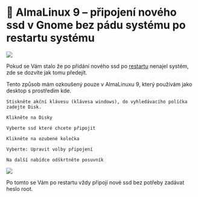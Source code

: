 # 🐧 AlmaLinux 9 – připojení nového ssd v Gnome bez pádu systému po restartu systému

![](https://lukan.cz/wp-content/uploads/2024/09/AlmaLinuxlogo-3740426552-1536x864.png)

Pokud se Vám stalo že po přidání nového ssd po [restartu](https://lukan.cz/2024/09/almalinux-oprava-nestartujiciho-systemu-po-mountu-novaho-ssd-disku/) nenajel systém, zde se dozvíte jak tomu předejít.

Tento způsob mám ozkoušený pouze  v AlmaLinuxu 9, který používám jako desktop s prostředím kde.

    Stiskněte akční klávesu (klávesa windows), do vyhledávacího políčka zadejte Disk.
    
    Klikněte na Disky
    
    Vyberte ssd které chcete připojit
    
    Klikněte na ozubené kolečka
    
    Vyberte: Upravit volby připojení
    
    Na další nabídce odškrtněte posuvník

![](https://lukan.cz/wp-content/uploads/2024/09/Snimek-z-2024-09-21-19-49-19-e1726941092801-300x192.png)

Po tomto se Vám po restartu vždy připojí nové ssd bez potřeby zadávat heslo root.
